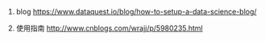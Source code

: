 1. blog https://www.dataquest.io/blog/how-to-setup-a-data-science-blog/

2. 使用指南 http://www.cnblogs.com/wrajj/p/5980235.html
